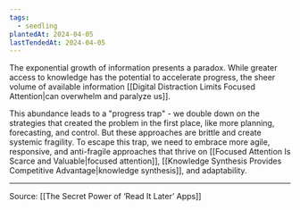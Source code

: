 ```yaml
---
tags:
  - seedling
plantedAt: 2024-04-05
lastTendedAt: 2024-04-05
---
```

The exponential growth of information presents a paradox. While greater access to knowledge has the potential to accelerate progress, the sheer volume of available information [[Digital Distraction Limits Focused Attention|can overwhelm and paralyze us]].

This abundance leads to a "progress trap" - we double down on the strategies that created the problem in the first place, like more planning, forecasting, and control. But these approaches are brittle and create systemic fragility. To escape this trap, we need to embrace more agile, responsive, and anti-fragile approaches that thrive on [[Focused Attention Is Scarce and Valuable|focused attention]], [[Knowledge Synthesis Provides Competitive Advantage|knowledge synthesis]], and adaptability.

---

Source: [[The Secret Power of ‘Read It Later’ Apps]]
